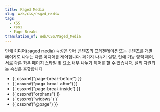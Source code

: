 ```yaml
---
title: Paged Media
slug: Web/CSS/Paged_Media
tags:
  - CSS
  - CSS3
  - Page Breaks
translation_of: Web/CSS/Paged_Media
---
```

<p>인쇄 미디어(paged media) 속성은 인쇄 콘텐츠의 프레젠테이션 또는 콘텐츠를 개별 페이지로 나누는 다른 미디어를 제어합니다. 페이지 나누기 설정, 인쇄 가능 영역 제어, 서로 다른 좌우 페이지 스타일 및 요소 내부 나누기 제어를 할 수 있습니다. 널리 지원되는 속성은 포함합니다</p>

<ul>
 <li>{{ cssxref("page-break-before") }}</li>
 <li>{{ cssxref("page-break-after") }}</li>
 <li>{{ cssxref("page-break-inside") }}</li>
 <li>{{ cssxref("orphans") }}</li>
 <li>{{ cssxref("widows") }}</li>
 <li>{{ cssxref("@page") }}</li>
</ul>
